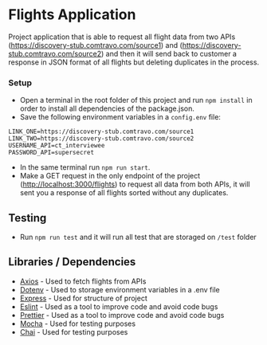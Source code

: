 # Flights Application

Project application that is able to request all flight data from two APIs (<https://discovery-stub.comtravo.com/source1>) and (<https://discovery-stub.comtravo.com/source2>) and then it will send back to customer a response in JSON format of all flights but deleting duplicates in the process.

### Setup 
* Open a terminal in the root folder of this project and run `npm install` in order to install all dependencies of the package.json.
* Save  the following environment variables in a `config.env` file:

```shell
LINK_ONE=https://discovery-stub.comtravo.com/source1
LINK_TWO=https://discovery-stub.comtravo.com/source2
USERNAME_API=ct_interviewee
PASSWORD_API=supersecret
```

* In the same terminal run `npm run start`.
* Make a GET request in the only endpoint of the project (<http://localhost:3000/flights>) to request all data from both APIs, it will sent you a response of all flights sorted without any duplicates.

## Testing

* Run `npm run test` and it will run all test that are storaged on `/test` folder

## Libraries / Dependencies

- [Axios](https://github.com/axios/axios) - Used to fetch flights from APIs
- [Dotenv](https://www.npmjs.com/package/dotenv) - Used to storage environment variables in a .env file 
- [Express](https://expressjs.com/) - Used for structure of project
- [Eslint](https://eslint.org) - Used as a tool to improve code and avoid code bugs
- [Prettier](https://prettier.io) - Used as a tool to improve code and avoid code bugs
- [Mocha](https://mochajs.org) - Used for testing purposes
- [Chai](https://www.chaijs.com) - Used for testing purposes

